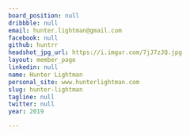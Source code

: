 ```yaml
---
board_position: null
dribbble: null
email: hunter.lightman@gmail.com
facebook: null
github: huntrr
headshot_jpg_url: https://i.imgur.com/7jJ7zJQ.jpg
layout: member_page
linkedin: null
name: Hunter Lightman
personal_site: www.hunterlightman.com
slug: hunter-lightman
tagline: null
twitter: null
year: 2019

---
```

